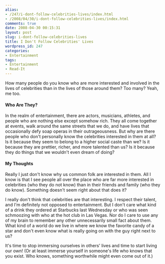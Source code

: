 ```yaml
---
alias:
- /247/i-dont-follow-celebrities-lives/index.html
- /2008/04/30/i-dont-follow-celebrities-lives/index.html
comments: true
date: 2008-04-30 00:15:31
layout: post
slug: i-dont-follow-celebrities-lives
title: I Don't Follow Celebrities' Lives
wordpress_id: 247
categories:
- Entertainment
tags:
- Entertainment
- Read-It
---
```


How many people do you know who are more interested and involved in the lives of celebrities than in the lives of those around them?  Too many?  Yeah, me too.



#### Who Are They?


In the realm of entertainment, there are actors, musicians, athletes, and people who are nothing else except somehow rich.  They all come together at events, walk around the same streets that we do, and have lives that occasionally defy soap operas in their outrageousness.  But why are there people who don't personally know the celebrities interested in them at all?  Is it because they seem to belong to a higher social caste than we?  Is it because they are prettier, richer, and more talented than us?  Is it because they do things that we wouldn't even dream of doing?



#### My Thoughts


Really I just don't know why us common folk are interested in them.  All I know is that I see people all over the place who are far more interested in celebrities (who they do not know) than in their friends and family (who they do know).  Something doesn't seem right about that does it?

I really don't think that celebrities are that interesting.  I respect their talent, and I'm definitely not opposed to entertainment.  But I don't care what kind of a drink they ordered at Starbucks last Wednesday or who was seen schmoozing with who at the hot club in Las Vegas.  Nor do I care to use any of my brain to remember any other unnecessarily small fact about them.  What kind of a world do we live in where we know the favorite candy of a star and don't even know what is really going on with the guy right next to us?

It's time to stop immersing ourselves in others' lives and time to start living our own!  (Or at least immerse yourself in someone's life who knows that you exist.  Who knows, something worthwhile might even come out of it.)
